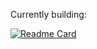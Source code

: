 Currently building:

[![Readme Card](https://github-readme-stats.vercel.app/api/pin/?username=mubelotix&repo=simrepo&theme=calm_pink)](https://github.com/mubelotix/simrepo)

<!--
- [Pirate 🏴‍☠️](https://partipirate.org/)
- [Rustacean 🦀](https://www.rust-lang.org/)
- [Bitcoiner 🪙](https://bitcoin.org)
- [French 🇫🇷](https://fr.wikipedia.org/wiki/Amboise)
- [Mapper 🗺️](https://openstreetmap.org)
- [Revanced patch dev](https://github.com/Mubelotix/my-revanced-patches)
- [P2P researcher](https://github.com/Mubelotix/admarus)
- [Fediverse enthousiast](https://join-lemmy.org/)
- [Cypherpunk](https://www.activism.net/cypherpunk/manifesto.html)
- [Direct democracy advocate](https://en.wikipedia.org/wiki/Direct_democracy)
-->
